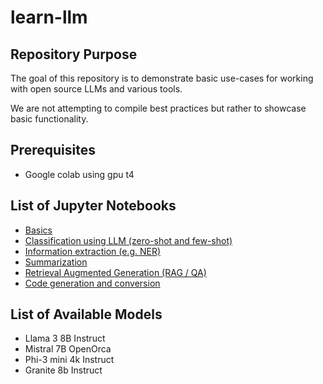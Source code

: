 # learn-llm


## Repository Purpose

The goal of this repository is to demonstrate basic use-cases for working with open source LLMs and various tools.

We are not attempting to compile best practices but rather to showcase basic functionality.

## Prerequisites
- Google colab using gpu t4

## List of Jupyter Notebooks
- [Basics](./notebooks/00_Basics.ipynb)
- [Classification using LLM (zero-shot and few-shot)](./notebooks/01_Classification.ipynb)
- [Information extraction (e.g. NER)](./notebooks/02_Information_extraction.ipynb)
- [Summarization](./notebooks/03_Summarization.ipynb)
- [Retrieval Augmented Generation (RAG / QA)](./notebooks/04_Retrieval_augmented_generation.ipynb)
- [Code generation and conversion](./notebooks/05_Code_generation_and_conversion.ipynb)


## List of Available Models
- Llama 3 8B Instruct
- Mistral 7B OpenOrca
- Phi-3 mini 4k Instruct
- Granite 8b Instruct
